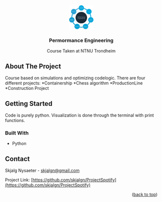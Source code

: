 

<a name="readme-top"></a>

<!-- PROJECT LOGO -->
<br />
<div align="center">
  <a>
    <img src="images/PE.png" alt="Logo" height="80">
  </a>

  <h3 align="center">Permormance Engineering</h3>

  <p align="center">
    Course Taken at NTNU Trondheim
  </p>
</div>


<!-- ABOUT THE PROJECT -->
## About The Project

Course based on simulations and optimizing codelogic.
There are four different projects:
  *Containership
  *Chess algorithm
  *ProductionLine
  *Construction Project


<!-- GETTING STARTED -->
## Getting Started

Code is purely python. Visualization is done through the terminal with print functions.

### Built With

* Python

<!-- CONTACT -->
## Contact

Skjalg Nysaeter - skjalgn@gmail.com

Project Link: [https://github.com/skjalgn/ProjectSpotify](https://github.com/skjalgn/ProjectSpotify)

<p align="right">(<a href="#readme-top">back to top</a>)</p>
